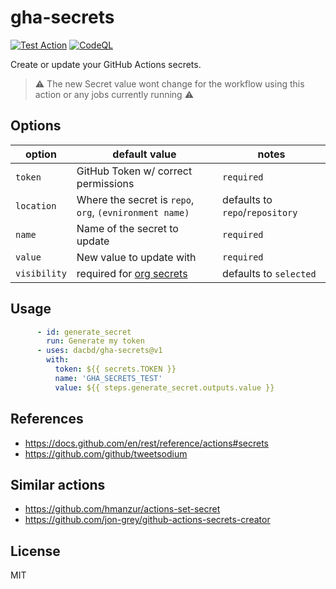 # gha-secrets
[![Test Action](https://github.com/dacbd/gha-secrets/actions/workflows/test.yml/badge.svg)](https://github.com/dacbd/gha-secrets/actions/workflows/test.yml) [![CodeQL](https://github.com/dacbd/gha-secrets/actions/workflows/codeql-analysis.yml/badge.svg)](https://github.com/dacbd/gha-secrets/actions/workflows/codeql-analysis.yml)


Create or update your GitHub Actions secrets.

> :warning: The new Secret value wont change for the workflow using this action or any jobs currently running :warning:

## Options
| option | default value | notes |
| ------------ | ------------ | ------------ |
| `token` | GitHub Token w/ correct permissions  | `required`  |
| `location` | Where the secret is `repo`, `org`, `(evnironment name)`  | defaults to `repo`/`repository` |
| `name` | Name of the secret to update | `required` |
| `value` | New value to update with | `required` |
| `visibility` | required for [org secrets](https://docs.github.com/en/rest/reference/actions#create-or-update-an-organization-secret)  | defaults to `selected` |

## Usage
```yml
      - id: generate_secret
        run: Generate my token
      - uses: dacbd/gha-secrets@v1
        with:
          token: ${{ secrets.TOKEN }}
          name: 'GHA_SECRETS_TEST'
          value: ${{ steps.generate_secret.outputs.value }}
```

## References
- https://docs.github.com/en/rest/reference/actions#secrets
- https://github.com/github/tweetsodium

## Similar actions
- https://github.com/hmanzur/actions-set-secret
- https://github.com/jon-grey/github-actions-secrets-creator



## License
MIT
